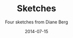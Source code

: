 ---
title: Sketches
subtitle: Four sketches from Diane Berg
layout: default
modal-id: 4
date: 2014-07-15
img: DianeBerg.jpg
thumbnail: DianeBerg-thumbnail.jpg
alt: Diane Berg
project-date: April 2014
client: Elioth
categories: en
description: What could be the Paris of 2050? Diane Berg tried imagining representations of moments of life in Paris in 2050
---